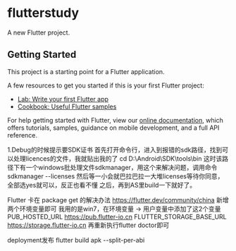 # flutterstudy

A new Flutter project.

## Getting Started

This project is a starting point for a Flutter application.

A few resources to get you started if this is your first Flutter project:

- [Lab: Write your first Flutter app](https://flutter.dev/docs/get-started/codelab)
- [Cookbook: Useful Flutter samples](https://flutter.dev/docs/cookbook)

For help getting started with Flutter, view our
[online documentation](https://flutter.dev/docs), which offers tutorials,
samples, guidance on mobile development, and a full API reference.

1.Debug的时候提示要SDK证书
首先打开命令行，进入到报错的sdk路径，找到可以处理licences的文件，我就贴出我的了
cd D:\Android\SDK\tools\bin
这时该路径下有一个windows批处理文件sdkmanager，用这个来解决问题，调用命令
sdkmanager --licenses
然后等一小会就巴拉巴拉一大堆licenses等待你同意，全部选yes就可以，反正也看不懂 之后，再到AS里build一下就好了。

Flutter 卡在 package get 的解决办法
https://flutter.dev/community/china
新增两个环境变量即可
我用的是win7，在环境变量 -> 用户变量中添加了这2个变量
PUB_HOSTED_URL https://pub.flutter-io.cn
FLUTTER_STORAGE_BASE_URL https://storage.flutter-io.cn
再重新执行flutter doctor即可

deployment发布
flutter build apk --split-per-abi